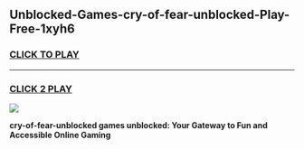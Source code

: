 
## Unblocked-Games-cry-of-fear-unblocked-Play-Free-1xyh6
<h3>
<a href="https://premium76.site?title=cry-of-fear-unblocked&ref=10A">CLICK TO PLAY</a></h3>
<hr>

<h3>
<a href="https://premium76.site?title=cry-of-fear-unblocked&ref=10A">CLICK 2 PLAY</a>
  
</h3>

<a href="https://premium76.site?title=cry-of-fear-unblocked&ref=10A"><img src="https://clearcache.store/games.png"></a>


**cry-of-fear-unblocked games unblocked: Your Gateway to Fun and Accessible Online Gaming**
